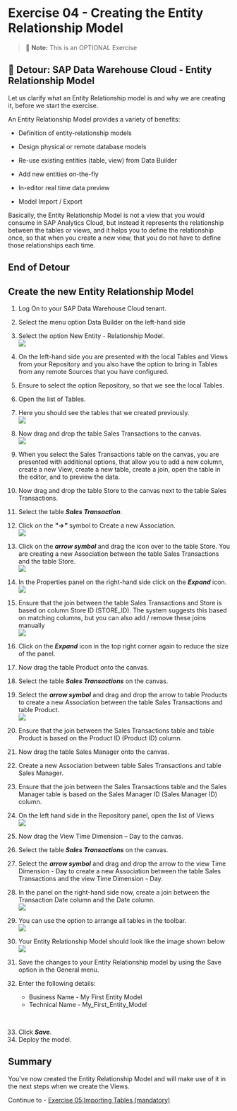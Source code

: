 # Exercise 04 - Creating the Entity Relationship Model

>:memo: **Note:** This is an OPTIONAL Exercise

## :beginner: Detour: SAP Data Warehouse Cloud - Entity Relationship Model

Let us clarify what an Entity Relationship model is and why we are creating it, before we start the exercise.

An Entity Relationship Model provides a variety of benefits:
- Definition of entity-relationship models<p>
- Design physical or remote database models<p>
- Re-use existing entities (table, view) from Data Builder<p>
- Add new entities on-the-fly<p>
- In-editor real time data preview<p>
- Model Import / Export<p>

Basically, the Entity Relationship Model is not a view that you would consume in SAP Analytics Cloud, but instead it represents the relationship between the tables or views, and it helps you to define the relationship once, so that when you create a new view, that you do not have to define those relationships each time.

## End of Detour

## Create the new Entity Relationship Model

1. Log On to your SAP Data Warehouse Cloud tenant.
2. Select the menu option Data Builder on the left-hand side
3. Select the option New Entity - Relationship Model.
<br>![](images/00_00_0041.png) 

4. On the left-hand side you are presented with the local Tables and Views from your Repository and you also
have the option to bring in Tables from any remote Sources that you have configured.
5. Ensure to select the option Repository, so that we see the local Tables.
6. Open the list of Tables.
7. Here you should see the tables that we created previously.
<br>![](images/00_00_0042.png)   
  
8. Now drag and drop the table Sales Transactions to the canvas.
<br>![](images/00_00_0043.png) 

9. When you select the Sales Transactions table on the canvas, you are presented with additional options, that
allow you to add a new column, create a new View, create a new table, create a join, open the table in the
editor, and to preview the data.
10. Now drag and drop the table Store to the canvas next to the table Sales Transactions.
11. Select the table ***Sales Transaction***.
12. Click on the ***"->"*** symbol to Create a new Association.
<br>![](images/00_00_0044.png)

13. Click on the ***arrow symbol*** and drag the icon over to the table Store. You are creating a new Association
between the table Sales Transactions and the table Store.
<br>![](images/00_00_0045.png) 

14. In the Properties panel on the right-hand side click on the ***Expand*** icon.
<br>![](images/00_00_0046.png) 

15. Ensure that the join between the table Sales Transactions and Store is based on column Store ID
(STORE_ID). The system suggests this based on matching columns, but you can also add / remove these
joins manually
<br>![](images/00_00_0047.png) 

16. Click on the ***Expand*** icon in the top right corner again to reduce the size of the panel.
17. Now drag the table Product onto the canvas.
18. Select the table ***Sales Transactions*** on the canvas.
19. Select the ***arrow symbol*** and drag and drop the arrow to table Products to create a new Association between the table Sales Transactions and table Product.
<br>![](images/00_00_0048.png) 

20. Ensure that the join between the Sales Transactions table and table Product is based on the Product ID (Product ID) column.
21. Now drag the table Sales Manager onto the canvas.
22. Create a new Association between table Sales Transactions and table Sales Manager.
23. Ensure that the join between the Sales Transactions table and the Sales Manager table is based on the Sales Manager ID (Sales Manager ID) column.
24. On the left hand side in the Repository panel, open the list of Views
<br>![](images/00_00_0049.png) 

25. Now drag the View Time Dimension – Day to the canvas.
26. Select the table ***Sales Transactions*** on the canvas.
27. Select the ***arrow symbol*** and drag and drop the arrow to the view Time Dimension - Day to create a new Association between the table Sales Transactions and the view Time Dimension - Day.
28. In the panel on the right-hand side now, create a join between the Transaction Date column and the Date column.
<br>![](images/00_00_0410.png) 

29. You can use the option to arrange all tables in the toolbar.
<br>![](images/00_00_0411.png) 

30. Your Entity Relationship Model should look like the image shown below
<br>![](images/00_00_0412.png) 

31. Save the changes to your Entity Relationship model by using the Save option in the General menu.
32. Enter the following details:<br><ul><li>Business Name - My First Entity Model</li><li>Technical Name - My_First_Entity_Model<br>
<br>

33. Click ***Save***.
34. Deploy the model.


## Summary

You've now created the Entity Relationship Model and will make use of it in the next steps when we create the Views.

Continue to - [Exercise 05:Importing Tables (mandatory)](../ex05/README.md)
